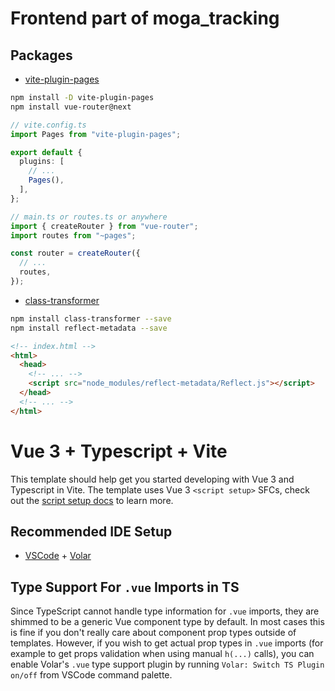 # Frontend part of moga_tracking

## Packages

- [vite-plugin-pages](https://github.com/hannoeru/vite-plugin-pages)

```bash
npm install -D vite-plugin-pages
npm install vue-router@next
```

```ts
// vite.config.ts
import Pages from "vite-plugin-pages";

export default {
  plugins: [
    // ...
    Pages(),
  ],
};
```

```ts
// main.ts or routes.ts or anywhere
import { createRouter } from "vue-router";
import routes from "~pages";

const router = createRouter({
  // ...
  routes,
});
```

- [class-transformer](https://github.com/typestack/class-transformer)

```bash
npm install class-transformer --save
npm install reflect-metadata --save
```

```html
<!-- index.html -->
<html>
  <head>
    <!-- ... -->
    <script src="node_modules/reflect-metadata/Reflect.js"></script>
  </head>
  <!-- ... -->
</html>
```

# Vue 3 + Typescript + Vite

This template should help get you started developing with Vue 3 and Typescript in Vite. The template uses Vue 3 `<script setup>` SFCs, check out the [script setup docs](https://v3.vuejs.org/api/sfc-script-setup.html#sfc-script-setup) to learn more.

## Recommended IDE Setup

- [VSCode](https://code.visualstudio.com/) + [Volar](https://marketplace.visualstudio.com/items?itemName=johnsoncodehk.volar)

## Type Support For `.vue` Imports in TS

Since TypeScript cannot handle type information for `.vue` imports, they are shimmed to be a generic Vue component type by default. In most cases this is fine if you don't really care about component prop types outside of templates. However, if you wish to get actual prop types in `.vue` imports (for example to get props validation when using manual `h(...)` calls), you can enable Volar's `.vue` type support plugin by running `Volar: Switch TS Plugin on/off` from VSCode command palette.
